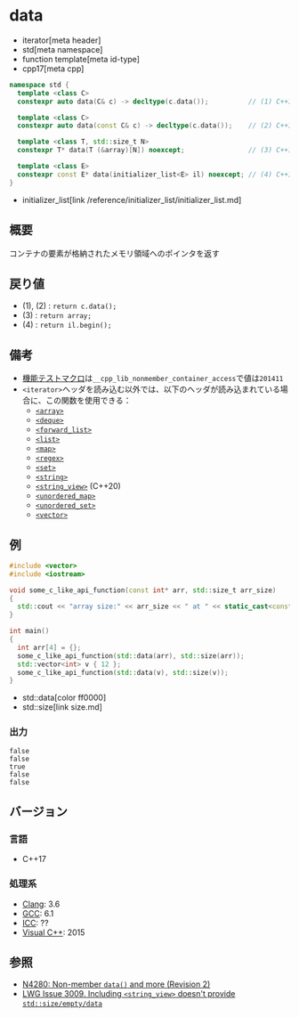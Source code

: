 # data
* iterator[meta header]
* std[meta namespace]
* function template[meta id-type]
* cpp17[meta cpp]

```cpp
namespace std {
  template <class C>
  constexpr auto data(C& c) -> decltype(c.data());          // (1) C++17

  template <class C>
  constexpr auto data(const C& c) -> decltype(c.data());    // (2) C++17

  template <class T, std::size_t N>
  constexpr T* data(T (&array)[N]) noexcept;                // (3) C++17

  template <class E>
  constexpr const E* data(initializer_list<E> il) noexcept; // (4) C++17
}
```
* initializer_list[link /reference/initializer_list/initializer_list.md]

## 概要
コンテナの要素が格納されたメモリ領域へのポインタを返す


## 戻り値
- (1), (2) : `return c.data();`
- (3) : `return array;`
- (4) : `return il.begin();`


## 備考
- [機能テストマクロ](../../lang/cpp17/feature_test_macros.md)は`__cpp_lib_nonmember_container_access`で値は`201411`
- `<iterator>`ヘッダを読み込む以外では、以下のヘッダが読み込まれている場合に、この関数を使用できる：
     - [`<array>`](../array.md)
     - [`<deque>`](../deque.md)
     - [`<forward_list>`](../forward_list.md)
     - [`<list>`](../list.md)
     - [`<map>`](../map.md)
     - [`<regex>`](../regex.md)
     - [`<set>`](../set.md)
     - [`<string>`](../string.md)
     - [`<string_view>`](../string_view.md) (C++20)
     - [`<unordered_map>`](../unordered_map.md)
     - [`<unordered_set>`](../unordered_set.md)
     - [`<vector>`](../vector.md)


## 例
```cpp example
#include <vector>
#include <iostream>

void some_c_like_api_function(const int* arr, std::size_t arr_size)
{
  std::cout << "array size:" << arr_size << " at " << static_cast<const void*>(arr) << std::endl;
}

int main()
{
  int arr[4] = {};
  some_c_like_api_function(std::data(arr), std::size(arr));
  std::vector<int> v { 12 };
  some_c_like_api_function(std::data(v), std::size(v));
}
```
* std::data[color ff0000]
* std::size[link size.md]

### 出力
```
false
false
true
false
false
```

## バージョン
### 言語
- C++17

### 処理系
- [Clang](/implementation.md#clang): 3.6
- [GCC](/implementation.md#gcc): 6.1
- [ICC](/implementation.md#icc): ??
- [Visual C++](/implementation.md#visual_cpp): 2015


## 参照
- [N4280: Non-member `data()` and more (Revision 2)](http://www.open-std.org/jtc1/sc22/wg21/docs/papers/2014/n4280.pdf)
- [LWG Issue 3009. Including `<string_view>` doesn't provide `std::size/empty/data`](https://wg21.cmeerw.net/lwg/issue3009)
